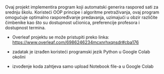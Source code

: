 Ovaj projekt implementira program koji automatski generira raspored sati za srednju školu. Koristeći OOP principe i algoritme pretraživanja, ovaj program omogućuje optimalno raspoređivanje predavanja, uzimajući u obzir različite čimbenike kao što su dostupnost učionica, preferencije profesora i dostupnost termina.


- Overleaf projektu se može pristupiti preko linka: https://www.overleaf.com/6986246234mcxnrhxqnsdr#cba176

- zadatak je izrađen koristeći programski jezik Python u Google Colab okolini

- izvođenje koda zahtjeva samo upload Notebook file-a u Google Colab
